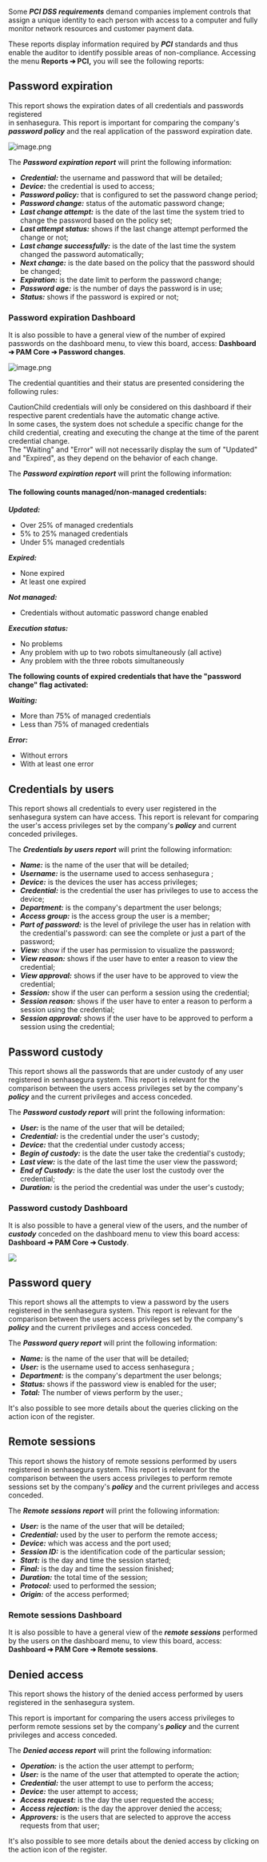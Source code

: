 Some ***PCI DSS requirements*** demand companies implement controls that assign a unique identity to each person with access to a computer and fully monitor network resources and customer payment data. 

These reports display information required by ***PCI*** standards and thus enable the auditor to identify possible areas of non\-compliance. Accessing the menu **Reports ➔ PCI,** you will see the following reports:

## Password expiration

This report shows the expiration dates of all credentials and passwords registered  
in senhasegura. This report is important for comparing the company's ***password policy*** and the real application of the password expiration date.

![image.png](https://cdn.document360.io/5a1d58df-64ce-42a2-8b23-688477d32f33/Images/Documentation/Screenshot%202024-08-26%20175416(1).png)

The ***Password expiration report*** will print the following information:

* ***Credential:*** the username and password that will be detailed;
* ***Device:*** the credential is used to access;
* ***Password policy:*** that is configured to set the password change period;
* ***Password change:*** status of the automatic password change;
* ***Last change attempt:*** is the date of the last time the system tried to change the password based on the policy set;
* ***Last attempt status:*** shows if the last change attempt performed the change or not;
* ***Last change successfully:*** is the date of the last time the system changed the password automatically;
* ***Next change:*** is the date based on the policy that the password should be changed;
* ***Expiration:*** is the date limit to perform the password change;
* ***Password age:*** is the number of days the password is in use;
* ***Status:*** shows if the password is expired or not;

### Password expiration Dashboard

It is also possible to have a general view of the number of expired passwords on the dashboard menu, to view this board, access: **Dashboard ➔ PAM Core ➔ Password changes**.

![image.png](https://cdn.document360.io/5a1d58df-64ce-42a2-8b23-688477d32f33/Images/Documentation/image%28322%29.png)

The credential quantities and their status are presented considering the following rules:

CautionChild credentials will only be considered on this dashboard if their respective parent credentials have the automatic change active.  
In some cases, the system does not schedule a specific change for the child credential, creating and executing the change at the time of the parent credential change.  
The "Waiting" and "Error" will not necessarily display the sum of "Updated" and "Expired", as they depend on the behavior of each change.

The ***Password expiration report*** will print the following information:

#### The following counts managed/non\-managed credentials:

***Updated:***

* Over 25% of managed credentials
* 5% to 25% managed credentials
* Under 5% managed credentials

***Expired:***

* None expired
* At least one expired

***Not managed:***

* Credentials without automatic password change enabled

***Execution status:***

* No problems
* Any problem with up to two robots simultaneously (all active)
* Any problem with the three robots simultaneously

**The following counts of expired credentials that have the "password change" flag activated:**

***Waiting:***

* More than 75% of managed credentials
* Less than 75% of managed credentials

***Error:***

* Without errors
* With at least one error

## Credentials by users

This report shows all credentials to every user registered in the senhasegura system can have access. This report is relevant for comparing the user's access privileges set by the company's ***policy*** and current conceded privileges.

The ***Credentials by users report*** will print the following information:

* ***Name:*** is the name of the user that will be detailed;
* ***Username:*** is the username used to access senhasegura ;
* ***Device:*** is the devices the user has access privileges;
* ***Credential:*** is the credential the user has privileges to use to access the device;
* ***Department:*** is the company's department the user belongs;
* ***Access group:*** is the access group the user is a member;
* ***Part of password:*** is the level of privilege the user has in relation with the credential's password: can see the complete or just a part of the password;
* ***View:*** show if the user has permission to visualize the password;
* ***View reason:*** shows if the user have to enter a reason to view the credential;
* ***View approval:*** shows if the user have to be approved to view the credential;
* ***Session:*** show if the user can perform a session using the credential;
* ***Session reason:*** shows if the user have to enter a reason to perform a session using the credential;
* ***Session approval:*** shows if the user have to be approved to perform a session using the credential;

## Password custody

This report shows all the passwords that are under custody of any user registered in senhasegura system. This report is relevant for the comparison between the users access privileges set by the company's ***policy*** and the current privileges and access conceded.

The ***Password custody report*** will print the following information:

* ***User:*** is the name of the user that will be detailed;
* ***Credential:*** is the credential under the user's custody;
* ***Device:*** that the credential under custody access;
* ***Begin of custody:*** is the date the user take the credential's custody;
* ***Last view:*** is the date of the last time the user view the password;
* ***End of Custody:*** is the date the user lost the custody over the credential;
* ***Duration:*** is the period the credential was under the user's custody;

### Password custody Dashboard

It is also possible to have a general view of the users, and the number of ***custody*** conceded on the dashboard menu to view this board access: **Dashboard ➔ PAM Core ➔ Custody**.

![](https://cdn.document360.io/5a1d58df-64ce-42a2-8b23-688477d32f33/Images/Documentation/image-1668001367557.png)

## Password query

This report shows all the attempts to view a password by the users registered in the senhasegura system. This report is relevant for the comparison between the users access privileges set by the company's ***policy*** and the current privileges and access conceded.

The ***Password query report*** will print the following information:

* ***Name:*** is the name of the user that will be detailed;
* ***User:*** is the username used to access senhasegura ;
* ***Department:*** is the company's department the user belongs;
* ***Status:*** shows if the password view is enabled for the user;
* ***Total:*** The number of views perform by the user.;

It's also possible to see more details about the queries clicking on the action icon of the register.

## Remote sessions

This report shows the history of remote sessions performed by users registered in senhasegura system. This report is relevant for the comparison between the users access privileges to perform remote sessions set by the company's ***policy*** and the current privileges and access conceded.

The ***Remote sessions report*** will print the following information:

* ***User:*** is the name of the user that will be detailed;
* ***Credential:*** used by the user to perform the remote access;
* ***Device:*** which was access and the port used;
* ***Session ID:*** is the identification code of the particular session;
* ***Start:*** is the day and time the session started;
* ***Final:*** is the day and time the session finished;
* ***Duration:*** the total time of the session;
* ***Protocol:*** used to performed the session;
* ***Origin:*** of the access performed;

### Remote sessions Dashboard

It is also possible to have a general view of the ***remote sessions*** performed by the users on the dashboard menu, to view this board, access: **Dashboard ➔ PAM Core ➔ Remote sessions**.

## Denied access

This report shows the history of the denied access performed by users registered in the senhasegura system.

This report is important for comparing the users access privileges to perform remote sessions set by the company's ***policy*** and the current privileges and access conceded.

The ***Denied access report*** will print the following information:

* ***Operation:*** is the action the user attempt to perform;
* ***User:*** is the name of the user that attempted to operate the action;
* ***Credential:*** the user attempt to use to perform the access;
* ***Device:*** the user attempt to access;
* ***Access request:*** is the day the user requested the access;
* ***Access rejection:*** is the day the approver denied the access;
* ***Approvers:*** is the users that are selected to approve the access requests from that user;

It's also possible to see more details about the denied access by clicking on the action icon of the register.

